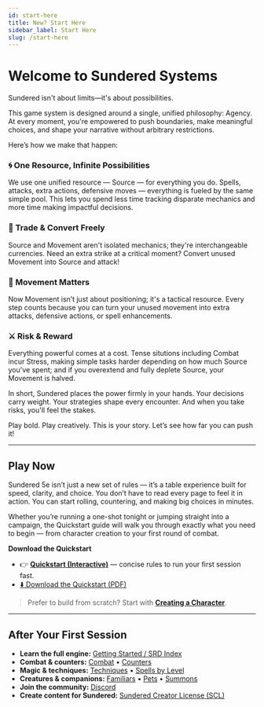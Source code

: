 ```yaml
---
id: start-here
title: New? Start Here
sidebar_label: Start Here
slug: /start-here
---
```


# Welcome to Sundered Systems

Sundered isn't about limits—it's about possibilities.

This game system is designed around a single, unified philosophy: Agency. At every moment, you're empowered to push boundaries, make meaningful choices, and shape your narrative without arbitrary restrictions.

Here’s how we make that happen:

### 🌀 One Resource, Infinite Possibilities
We use one unified resource — Source — for everything you do. Spells, attacks, extra actions, defensive moves — everything is fueled by the same simple pool. This lets you spend less time tracking disparate mechanics and more time making impactful decisions.

### 🔄 Trade & Convert Freely
Source and Movement aren't isolated mechanics; they're interchangeable currencies. Need an extra strike at a critical moment? Convert unused Movement into Source and attack!

### 🧭 Movement Matters
Now Movement isn’t just about positioning; it's a tactical resource. Every step counts because you can turn your unused movement into extra attacks, defensive actions, or spell enhancements.

### ⚔️ Risk & Reward
Everything powerful comes at a cost. Tense situtions including Combat incur Stress, making simple tasks harder depending on how much Source you've spent; and if you overextend and fully deplete Source, your Movement is halved.

In short, Sundered places the power firmly in your hands. Your decisions carry weight. Your strategies shape every encounter. And when you take risks, you'll feel the stakes.

Play bold. Play creatively. This is your story. Let’s see how far you can push it!

---

## Play Now

Sundered 5e isn’t just a new set of rules — it’s a table experience built for speed, clarity, and choice.
You don’t have to read every page to feel it in action. You can start rolling, countering, and making big choices in minutes.

Whether you’re running a one-shot tonight or jumping straight into a campaign, the Quickstart guide will walk you through exactly what you need to begin — from character creation to your first round of combat.

**Download the Quickstart**  
- 👉 **[Quickstart (Interactive)](./quickstart-interactive)** — concise rules to run your first session fast.  
- <a className="sw-button--primary button--lg" href="/img/quickstartdownload.pdf">
  ⬇️ Download the Quickstart (PDF)
  </a>

> Prefer to build from scratch? Start with **[Creating a Character](/docs/creating-a-character)**.

---

## After Your First Session

- **Learn the full engine:** [Getting Started / SRD Index](/docs/creating-a-character)  
- **Combat & counters:** [Combat](/docs/combat) • [Counters](/docs/counters)  
- **Magic & techniques:** [Techniques](/docs/techniques) • [Spells by Level](/docs/level-1-spells)  
- **Creatures & companions:** [Familiars](/docs/familiars) • [Pets](/docs/pets) • [Summons](/docs/summoned-creatures)  
- **Join the community:** [Discord](https://discord.com/invite/ywhsncnf2S)
- **Create content for Sundered:** [Sundered Creator License (SCL)](/docs/SCL)
